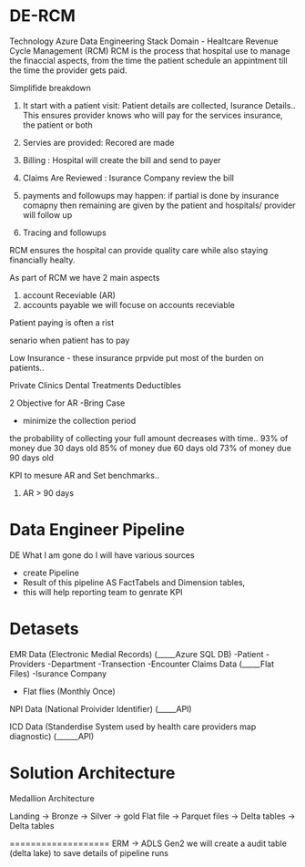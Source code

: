 # DE-RCM
Technology Azure Data Engineering Stack
Domain - Healtcare Revenue Cycle Management (RCM)
RCM is the process that hospital use to manage the finaccial aspects, from the time the patient schedule an appintment till the time the provider gets paid.

Simplifide breakdown

1. It start with a patient visit:
     Patient details are collected, Isurance Details..
     This ensures provider knows who will pay for the services
     insurance, the patient or both

2. Servies are provided:
    Recored are made

3. Billing :
    Hospital will create the bill and send to payer

4. Claims Are Reviewed :
    Isurance Company review the bill

5. payments and followups may happen:
     if partial is done by insurance comapny then remaining are given by the patient and hospitals/ provider will follow up

6. Tracing and followups

RCM ensures the hospital can provide quality care while also staying financially healty.

As part of RCM we have 2 main aspects
1. account Receviable (AR)
2. accounts payable
   we will focuse on accounts receviable

Patient paying is often a rist

senario when patient has to pay

Low Insurance - these insurance prpvide put most of the burden on patients..

Private Clinics 
Dental Treatments
Deductibles

2 Objective for AR
-Bring Case
- minimize the collection period

the probability of collecting your full amount decreases with time..
93% of money due 30 days old
85% of money due 60 days old
73% of money due 90 days old 

KPI to mesure AR and Set benchmarks..
1. AR > 90 days


Data Engineer Pipeline
===========================
DE What I am gone do 
I will have various sources

- create Pipeline
- Result of this pipeline AS FactTabels and Dimension tables,
- this will help reporting team to genrate KPI

Detasets
=======
EMR Data (Electronic Medial Records) (_____Azure SQL DB)
  -Patient
  -Providers
  -Department
  -Transection
  -Encounter
Claims Data (_____Flat Files)
  -Isurance Company 
  - Flat flies (Monthly Once)
  
NPI Data (National Proivider Identifier) (_____API)

ICD Data (Standerdise System used by health care providers map diagnostic) (______API)


Solution Architecture
==================
Medallion Architecture

Landing    ->  Bronze         ->  Silver        ->  gold
Flat file  ->  Parquet files  ->  Delta tables  ->  Delta tables



===================
ERM -> ADLS Gen2
we will create a audit table (delta lake)
 to save details of pipeline runs

 























